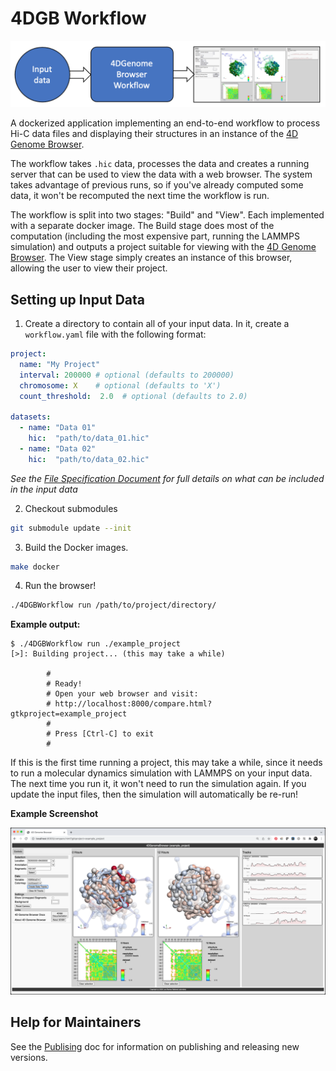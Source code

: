 # 4DGB Workflow

![](doc/workflow.png)

A dockerized application implementing an end-to-end workflow to process Hi-C data files and displaying their structures in an instance of the [4D Genome Browser](https://github.com/lanl/4DGB).

The workflow takes ```.hic``` data, processes the data and creates a running server that can be used to view the data with a web browser. The system takes advantage of previous runs, so if you've already computed some data, it won't be recomputed the next time the workflow is run. 

The workflow is split into two stages: "Build" and "View". Each implemented with a separate docker image. The Build stage does most of the computation (including the most expensive part, running the LAMMPS simulation) and outputs a project suitable for viewing with the [4D Genome Browser](https://github.com/lanl/4DGB). The View stage simply creates an instance of this browser, allowing the user to view their project.

## Setting up Input Data

1. Create a directory to contain all of your input data. In it, create a `workflow.yaml` file with the following format:

```yaml
project:
  name: "My Project"
  interval: 200000 # optional (defaults to 200000)
  chromosome: X    # optional (defaults to 'X')
  count_threshold:  2.0  # optional (defaults to 2.0)

datasets:
  - name: "Data 01"
    hic:  "path/to/data_01.hic"
  - name: "Data 02"
    hic:  "path/to/data_02.hic"
```

*See the [File Specification Document](doc/project.md) for full details on what can be included in the input data*

2. Checkout submodules

```sh
git submodule update --init
```

3. Build the Docker images.

```sh
make docker
```

4. Run the browser!

```sh
./4DGBWorkflow run /path/to/project/directory/
```

**Example output:**
```
$ ./4DGBWorkflow run ./example_project
[>]: Building project... (this may take a while)

        #
        # Ready!
        # Open your web browser and visit:
        # http://localhost:8000/compare.html?gtkproject=example_project
        #
        # Press [Ctrl-C] to exit
        #
```

If this is the first time running a project, this may take a while, since it needs to run a molecular dynamics simulation with LAMMPS on your input data. The next time you run it, it won't need to run the simulation again. If you update the input files, then the simulation will automatically be re-run!

**Example Screenshot**

![](doc/example_screen.png)

## Help for Maintainers

See the [Publising](./doc/publishing.md) doc for information on publishing and releasing new versions.
